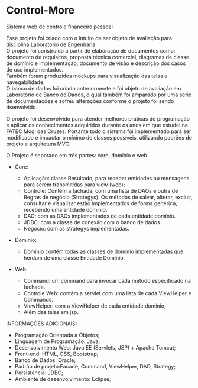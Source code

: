 # Control-More
Sistema web de controle financeiro pessoal

Esse projeto foi criado com o intuito de ser objeto de avaliação para disciplina Laboratório de Engenharia. <br>
O projeto foi construido a partir de elaboração de documentos como: documento de requisitos, proposta técnica comercial, diagramas de classe de domínio e implementação, documento de visão e descrição dos casos de uso implementados. <br>
Também foram produzidos mockups para visualização das telas e navegabilidade.<br>
O banco de dados foi criado anteriormente e foi objeto de avaliação em Laboratório de Banco de Dados, o qual também foi amparado por uma série de documentações e sofreu alterações conforme o projeto foi sendo dsenvolvido.  

O projeto foi desenvolvido para atender melhores práticas de programação e aplicar os conhecimentos adquiridos durante os anos em que estudei na FATEC Mogi das Cruzes. Portante todo o sistema foi implementado para ser modificado e impactar o mínimo de 
classes possíveis, utilizando padrões de projeto e arquitetura MVC.

O Projeto é separado em três partes: core, domínio e web. 
- Core: 
	- Aplicação: classe Resultado, para receber entidades ou mensagens para serem transmitidas para view (web); 
	- Controle: Contém a fachada, com uma lista de DAOs e outra de Regras de negócio (Strategys). Os métodos de salvar, alterar, excluir, consultar e visualizar estão implementados de forma genérica, recebendo uma entidade domínio.
	- DAO: com as DAOs implementados de cada entidade domínio.
	- JDBC: com a classe de conexão com o banco de dados.
	- Negócio: com as strategys implementadas.

- Domínio: 
  - Domínio contém todas as classes de domínio implementadas que herdam de uma classe Entidade Domínio. 

- Web:
	- Command: um command para invocar cada método especificado na fachada.
	- Controle Web: contém a servlet com uma lista de cada ViewHelper e Commands.
	- ViewHelper: com a ViewHelper de cada entidade domínio;
	- Além das telas em jsp. 
  
INFORMAÇÕES ADICIONAIS:
  - Programação Orientada a Objetos;
  - Linguagem de Programação: Java;
  - Desenvolvimento Web: Java EE (Servlets, JSP) + Apache Tomcat;
  - Front-end: HTML, CSS, Bootstrap;
  - Banco de Dados: Oracle;
  - Padrão de projeto:Facade, Command, ViewHelper, DAO, Strategy;
  - Persistência: JDBC;
  - Ambiente de desenvolvimento: Eclipse; 
